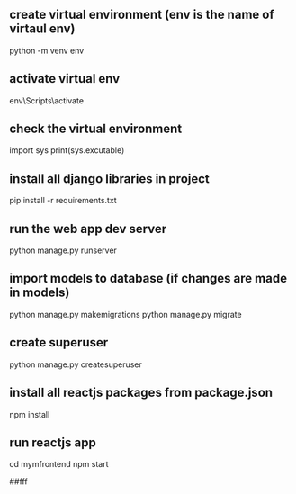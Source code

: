 ## create virtual environment (env is the name of virtaul env)
python -m venv env

## activate virtual env
env\Scripts\activate 

## check the virtual environment 
import sys
print(sys.excutable)

## install all django libraries in project 
pip install -r requirements.txt

## run the web app dev server
python manage.py runserver

## import models to database (if changes are made in models)
python manage.py makemigrations
python manage.py migrate

## create superuser
python manage.py createsuperuser

## install all reactjs packages from package.json
npm install 

## run reactjs app
cd mymfrontend
npm start

##fff 
